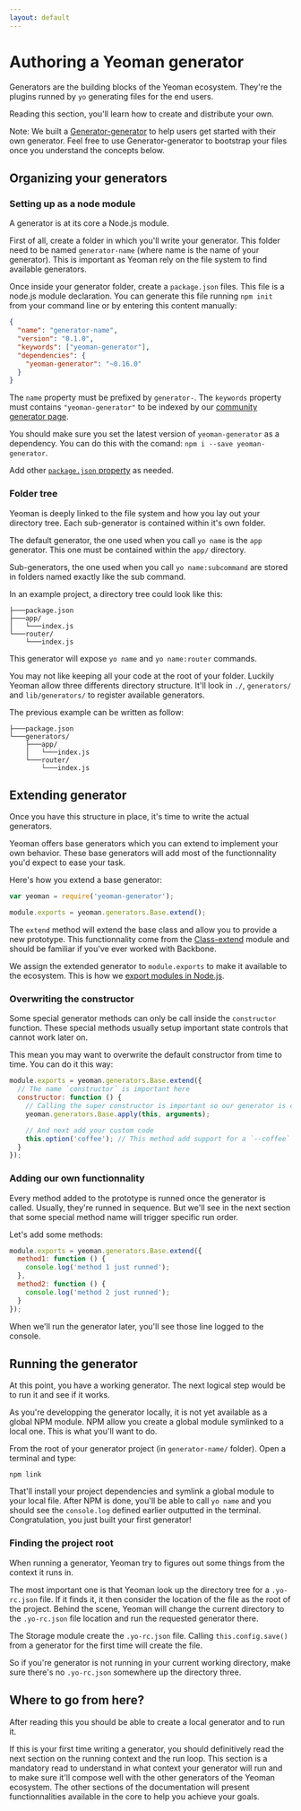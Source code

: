 ```yaml
---
layout: default
---
```


Authoring a Yeoman generator
===============

Generators are the building blocks of the Yeoman ecosystem. They're the plugins runned by `yo` generating files for the end users.

Reading this section, you'll learn how to create and distribute your own.

Note: We built a [Generator-generator](https://github.com/yeoman/generator-generator) to help users get started with their own generator. Feel free to use Generator-generator to bootstrap your files once you understand the concepts below.


Organizing your generators
-----------

### Setting up as a node module

A generator is at its core a Node.js module.

First of all, create a folder in which you'll write your generator. This folder need to be named `generator-name` (where name is the name of your generator). This is important as Yeoman rely on the file system to find available generators.

Once inside your generator folder, create a `package.json` files. This file is a node.js module declaration. You can generate this file running `npm init` from your command line or by entering this content manually:

```json
{
  "name": "generator-name",
  "version": "0.1.0",
  "keywords": ["yeoman-generator"],
  "dependencies": {
    "yeoman-generator": "~0.16.0"
  }
}
```

The `name` property must be prefixed by `generator-`. The `keywords` property must contains `"yeoman-generator"` to be indexed by our [community generator page](/community-generators.html).

You should make sure you set the latest version of `yeoman-generator` as a dependency. You can do this with the comand: `npm i --save yeoman-generator`.

Add other [`package.json` property](https://www.npmjs.org/doc/files/package.json.html) as needed.

### Folder tree

Yeoman is deeply linked to the file system and how you lay out your directory tree. Each sub-generator is contained within it's own folder.

The default generator, the one used when you call `yo name` is the `app` generator. This one must be contained within the `app/` directory.

Sub-generators, the one used when you call `yo name:subcommand` are stored in folders named exactly like the sub command.

In an example project, a directory tree could look like this:

```
├───package.json
├───app/
│   └───index.js
└───router/
    └───index.js
```

This generator will expose `yo name` and `yo name:router` commands.

You may not like keeping all your code at the root of your folder. Luckily Yeoman allow three differents directory structure. It'll look in `./`, `generators/` and `lib/generators/` to register available generators.

The previous example can be written as follow:

```
├───package.json
└───generators/
    ├───app/
    │   └───index.js
    └───router/
        └───index.js
```


Extending generator
-----------

Once you have this structure in place, it's time to write the actual generators.

Yeoman offers base generators which you can extend to implement your own behavior. These base generators will add most of the functionnality you'd expect to ease your task.

Here's how you extend a base generator:

``` javascript
var yeoman = require('yeoman-generator');

module.exports = yeoman.generators.Base.extend();
```

The `extend` method will extend the base class and allow you to provide a new prototype. This functionnality come from the [Class-extend](https://github.com/SBoudrias/class-extend) module and should be familiar if you've ever worked with Backbone.

We assign the extended generator to `module.exports` to make it available to the ecosystem. This is how we [export modules in Node.js](http://nodejs.org/api/modules.html#modules_module_exports).

### Overwriting the constructor

Some special generator methods can only be call inside the `constructor` function. These special methods usually setup important state controls that cannot work later on.

This mean you may want to overwrite the default constructor from time to time. You can do it this way:

``` javascript
module.exports = yeoman.generators.Base.extend({
  // The name `constructor` is important here
  constructor: function () {
    // Calling the super constructor is important so our generator is correctly setup
    yeoman.generators.Base.apply(this, arguments);

    // And next add your custom code
    this.option('coffee'); // This method add support for a `--coffee` flag
  }
});
```

### Adding our own functionnality

Every method added to the prototype is runned once the generator is called. Usually, they're runned in sequence. But we'll see in the next section that some special method name will trigger specific run order.

Let's add some methods:

``` javascript
module.exports = yeoman.generators.Base.extend({
  method1: function () {
    console.log('method 1 just runned');
  },
  method2: function () {
    console.log('method 2 just runned');
  }
});
```

When we'll run the generator later, you'll see those line logged to the console.


Running the generator
----------------

At this point, you have a working generator. The next logical step would be to run it and see if it works.

As you're developping the generator locally, it is not yet available as a global NPM module. NPM allow you create a global module symlinked to a local one. This is what you'll want to do.

From the root of your generator project (in `generator-name/` folder). Open a terminal and type:

```
npm link
```

That'll install your project dependencies and symlink a global module to your local file. After NPM is done, you'll be able to call `yo name` and you should see the `console.log` defined earlier outputted in the terminal. Congratulation, you just built your first generator!


### Finding the project root

When running a generator, Yeoman try to figures out some things from the context it runs in.

The most important one is that Yeoman look up the directory tree for a `.yo-rc.json` file. If it finds it, it then consider the location of the file as the root of the project. Behind the scene, Yeoman will change the current directory to the `.yo-rc.json` file location and run the requested generator there.

The Storage module create the `.yo-rc.json` file. Calling `this.config.save()` from a generator for the first time will create the file.

So if you're generator is not running in your current working directory, make sure there's no `.yo-rc.json` somewhere up the directory three.


Where to go from here?
-----------

After reading this you should be able to create a local generator and to run it.

If this is your first time writing a generator, you should definitively read the next section on the running context and the run loop. This section is a mandatory read to understand in what context your generator will run and to make sure it'll compose well with the other generators of the Yeoman ecosystem. The other sections of the documentation will present functionnalities available in the core to help you achieve your goals.
